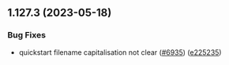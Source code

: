 ## 1.127.3 (2023-05-18)


### Bug Fixes

* quickstart filename capitalisation not clear ([#6935](https://github.com/EddieHubCommunity/LinkFree/issues/6935)) ([e225235](https://github.com/EddieHubCommunity/LinkFree/commit/e225235ac084601616aa840faf4772289172ecc6))



